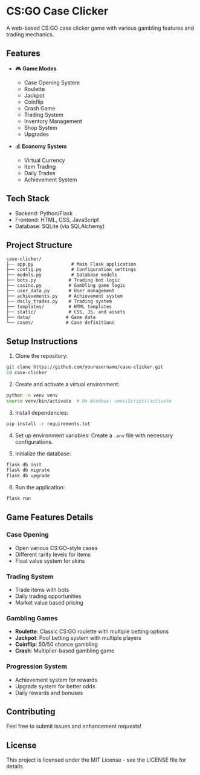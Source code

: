 # CS:GO Case Clicker

A web-based CS:GO case clicker game with various gambling features and trading mechanics.

## Features

- 🎮 **Game Modes**
  - Case Opening System
  - Roulette
  - Jackpot
  - Coinflip
  - Crash Game
  - Trading System
  - Inventory Management
  - Shop System
  - Upgrades

- 💰 **Economy System**
  - Virtual Currency
  - Item Trading
  - Daily Trades
  - Achievement System

## Tech Stack

- Backend: Python/Flask
- Frontend: HTML, CSS, JavaScript
- Database: SQLite (via SQLAlchemy)

## Project Structure

```
case-clicker/
├── app.py              # Main Flask application
├── config.py           # Configuration settings
├── models.py           # Database models
├── bots.py            # Trading bot logic
├── casino.py          # Gambling game logic
├── user_data.py       # User management
├── achievements.py    # Achievement system
├── daily_trades.py    # Trading system
├── templates/         # HTML templates
├── static/            # CSS, JS, and assets
├── data/             # Game data
└── cases/            # Case definitions
```

## Setup Instructions

1. Clone the repository:
```bash
git clone https://github.com/yourusername/case-clicker.git
cd case-clicker
```

2. Create and activate a virtual environment:
```bash
python -m venv venv
source venv/bin/activate  # On Windows: venv\Scripts\activate
```

3. Install dependencies:
```bash
pip install -r requirements.txt
```

4. Set up environment variables:
Create a `.env` file with necessary configurations.

5. Initialize the database:
```bash
flask db init
flask db migrate
flask db upgrade
```

6. Run the application:
```bash
flask run
```

## Game Features Details

### Case Opening
- Open various CS:GO-style cases
- Different rarity levels for items
- Float value system for skins

### Trading System
- Trade items with bots
- Daily trading opportunities
- Market value based pricing

### Gambling Games
- **Roulette**: Classic CS:GO roulette with multiple betting options
- **Jackpot**: Pool betting system with multiple players
- **Coinflip**: 50/50 chance gambling
- **Crash**: Multiplier-based gambling game

### Progression System
- Achievement system for rewards
- Upgrade system for better odds
- Daily rewards and bonuses

## Contributing

Feel free to submit issues and enhancement requests!

## License

This project is licensed under the MIT License - see the LICENSE file for details.